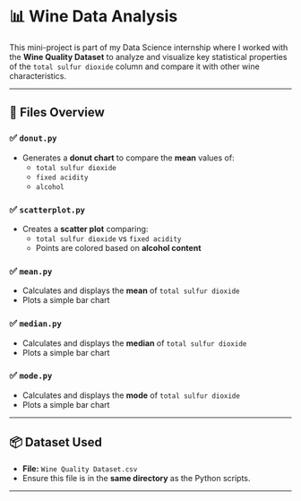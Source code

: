 # 📊 Wine Data Analysis

This mini-project is part of my Data Science internship where I worked with the **Wine Quality Dataset** to analyze and visualize key statistical properties of the `total sulfur dioxide` column and compare it with other wine characteristics.

---

## 📁 Files Overview

### ✅ `donut.py`
- Generates a **donut chart** to compare the **mean** values of:
  - `total sulfur dioxide`
  - `fixed acidity`
  - `alcohol`

### ✅ `scatterplot.py`
- Creates a **scatter plot** comparing:
  - `total sulfur dioxide` vs `fixed acidity`
  - Points are colored based on **alcohol content**

### ✅ `mean.py`
- Calculates and displays the **mean** of `total sulfur dioxide`
- Plots a simple bar chart

### ✅ `median.py`
- Calculates and displays the **median** of `total sulfur dioxide`
- Plots a simple bar chart

### ✅ `mode.py`
- Calculates and displays the **mode** of `total sulfur dioxide`
- Plots a simple bar chart

---

## 📦 Dataset Used

- **File:** `Wine Quality Dataset.csv`
- Ensure this file is in the **same directory** as the Python scripts.

---
